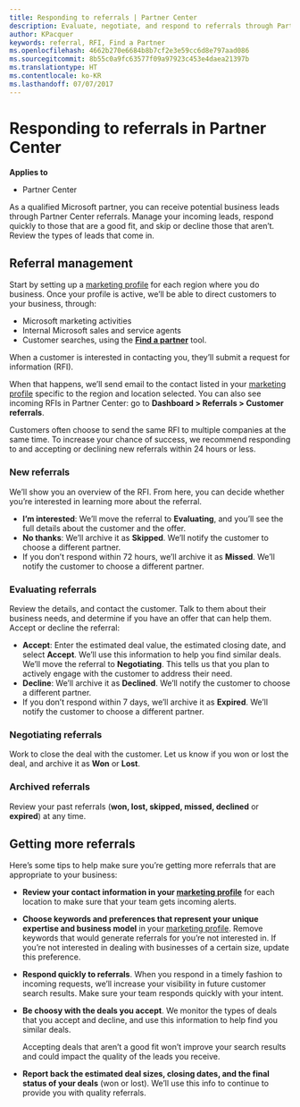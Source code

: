 ```yaml
---
title: Responding to referrals | Partner Center
description: Evaluate, negotiate, and respond to referrals through Partner Center.
author: KPacquer
keywords: referral, RFI, Find a Partner
ms.openlocfilehash: 4662b270e6684b8b7cf2e3e59cc6d8e797aad086
ms.sourcegitcommit: 8b55c0a9fc63577f09a97923c453e4daea21397b
ms.translationtype: HT
ms.contentlocale: ko-KR
ms.lasthandoff: 07/07/2017
---
```

# <a name="responding-to-referrals-in-partner-center"></a>Responding to referrals in Partner Center

**Applies to**

-  Partner Center

As a qualified Microsoft partner, you can receive potential business leads through Partner Center referrals. Manage your incoming leads, respond quickly to those that are a good fit, and skip or decline those that aren’t. Review the types of leads that come in. 

## <a name="referral-management"></a>Referral management

Start by setting up a [marketing profile](create-a-marketing-profile.md) for each region where you do business. Once your profile is active, we’ll be able to direct customers to your business, through:

*  Microsoft marketing activities
*  Internal Microsoft sales and service agents
*  Customer searches, using the **[Find a partner](https://partnercenter.microsoft.com/pcv/search)** tool.

When a customer is interested in contacting you, they’ll submit a request for information (RFI). 

When that happens, we’ll send email to the contact listed in your [marketing profile](create-a-marketing-profile.md) specific to the region and location selected. You can also see incoming RFIs in Partner Center: go to **Dashboard > Referrals > Customer referrals**.

Customers often choose to send the same RFI to multiple companies at the same time. To increase your chance of success, we recommend responding to and accepting or declining new referrals within 24 hours or less.

### <a name="new-referrals"></a>New referrals

We’ll show you an overview of the RFI. From here, you can decide whether you’re interested in learning more about the referral. 

*  **I’m interested**: We’ll move the referral to **Evaluating**, and you’ll see the full details about the customer and the offer. 
*  **No thanks**: We’ll archive it as **Skipped**. We’ll notify the customer to choose a different partner.
*  If you don’t respond within 72 hours, we’ll archive it as **Missed**. We’ll notify the customer to choose a different partner.

### <a name="evaluating-referrals"></a>Evaluating referrals

Review the details, and contact the customer. Talk to them about their business needs, and determine if you have an offer that can help them. Accept or decline the referral: 

*  **Accept**: Enter the estimated deal value, the estimated closing date, and select **Accept**. We’ll use this information to help you find similar deals. We’ll move the referral to **Negotiating**. This tells us that you plan to actively engage with the customer to address their need.
*  **Decline**: We’ll archive it as **Declined**. We’ll notify the customer to choose a different partner.
*  If you don’t respond within 7 days, we’ll archive it as **Expired**. We’ll notify the customer to choose a different partner.

### <a name="negotiating-referrals"></a>Negotiating referrals

Work to close the deal with the customer. Let us know if you won or lost the deal, and archive it as **Won** or **Lost**. 

### <a name="archived-referrals"></a>Archived referrals

Review your past referrals (**won, lost, skipped, missed, declined** or **expired**) at any time. 

## <a name="getting-more-referrals"></a>Getting more referrals

Here’s some tips to help make sure you’re getting more referrals that are appropriate to your business:

*  **Review your contact information in your [marketing profile](create-a-marketing-profile.md)** for each location to make sure that your team gets incoming alerts.

*  **Choose keywords and preferences that represent your unique expertise and business model** in your [marketing profile](create-a-marketing-profile.md). Remove keywords that would generate referrals for you’re not interested in. If you’re not interested in dealing with businesses of a certain size, update this preference.

*  **Respond quickly to referrals**. When you respond in a timely fashion to incoming requests, we’ll increase your visibility in future customer search results. Make sure your team responds quickly with your intent.

*  **Be choosy with the deals you accept**. We monitor the types of deals that you accept and decline, and use this information to help find you similar deals. 

   Accepting deals that aren’t a good fit won’t improve your search results and could impact the quality of the leads you receive.

*  **Report back the estimated deal sizes, closing dates, and the final status of your deals** (won or lost). We’ll use this info to continue to provide you with quality referrals.
